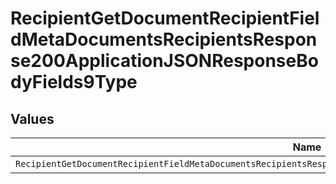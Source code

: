 # RecipientGetDocumentRecipientFieldMetaDocumentsRecipientsResponse200ApplicationJSONResponseBodyFields9Type


## Values

| Name                                                                                                                 | Value                                                                                                                |
| -------------------------------------------------------------------------------------------------------------------- | -------------------------------------------------------------------------------------------------------------------- |
| `RecipientGetDocumentRecipientFieldMetaDocumentsRecipientsResponse200ApplicationJSONResponseBodyFields9TypeDropdown` | dropdown                                                                                                             |